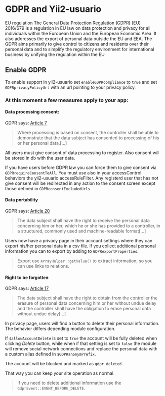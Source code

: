 # GDPR and Yii2-usuario

EU regulation
The General Data Protection Regulation (GDPR) (EU) 2016/679 is a regulation in EU law on data protection and privacy for all individuals within the European Union and the European Economic Area. It also addresses the export of personal data outside the EU and EEA. The GDPR aims primarily to give control to citizens and residents over their personal data and to simplify the regulatory environment for international business by unifying the regulation within the EU

## Enable GDPR

To enable support in yii2-usuario set `enableGDPRcompliance` to `true` and set
  `GDPRprivacyPolicyUrl` with an url pointing to your privacy policy.

### At this moment a few measures apply to your app:

#### Data processing consent:
GDPR says: [Article 7](https://gdpr.algolia.com/gdpr-article-7)

> Where processing is based on consent, the controller shall be able to demonstrate that the data subject has consented to processing of his or her personal data.\[...]

All users must give consent of data processing to register.
Also consent will be stored in db with the user data.

If you have users before GDPR law you can force them to give consent via `GDPRrequireConsentToAll`.
You must use also in your accessControl behaviors the yii2-usuario accessRuleFilter. Any registerd user
that has not give consent will be redirected in any action to the consent screen except those defined in
`GDPRconsentExcludedUrls`

#### Data portability

GDPR says: [Article 20](https://gdpr.algolia.com/gdpr-article-20)
> The data subject shall have the right to receive the personal data concerning him or her, which he
> or she has provided to a controller, in a structured, commonly used and machine-readable format\[...]

Users now have a privacy page in their account settings where they can export his/her personal data
in a csv file.
If you collect additional personal information you can to export by adding to
`GDPRexportProperties`.
> Export use `ArrayHelper::getValue()` to extract information, so you can use links to relations.


#### Right to be forgotten

GDPR says: [Article 17](https://gdpr.algolia.com/gdpr-article-17)
> The data subject shall have the right to obtain from the controller the erasure of personal data concerning him or her without undue delay and the controller shall have the obligation to erase personal data without undue delay\[...]

In privacy page, users will find a button to delete their personal information.
The behavior differs depending module configuration.

If  `$allowAccountDelete` is set to `true` the account will be fully deleted when clicking *Delete* button,
while when if that setting is set to `false` the module will remove social network connections and
replace the personal data with a custom alias defined in `$GDPRanonymPrefix`.

The account will be blocked and marked as `gdpr_deleted`.

That way you can keep your site operation as normal.

> If you need to delete additional information use the `GdprEvent::EVENT_BEFORE_DELETE`.
